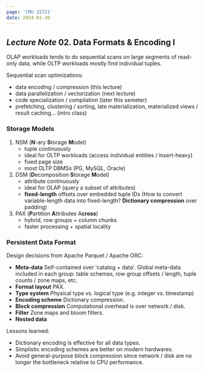 ```yaml
---
page: 'CMU 15721'
date: 2024-01-30
---
```


## _Lecture Note_ 02. Data Formats & Encoding I

OLAP workloads tends to do sequential scans on large segments of read-only data, while OLTP workloads mostly find individual tuples.

Sequential scan optimizations:

- data encoding / compression (this lecture)
- data parallelization / vectorization (next lecture)
- code specialization / compilation (later this semeter)
- prefetching, clustering / sorting, late materialization, materialized views / result caching... (intro class)

### Storage Models

1. NSM (**N**-ary **S**torage **M**odel)
   - tuple continuously
   - ideal for OLTP workloads (access individual entities / insert-heavy)
   - fixed page size
   - most OLTP DBMSs (PG, MySQL, Oracle)
1. DSM (**D**ecomposition **S**torage **M**odel)
   - attribute continuously
   - ideal for OLAP (query a subset of attributes)
   - **fixed-length** offsets over embedded tuple IDs (How to convert variable-length data into fixed-length? **Dictionary compression** over padding)
1. PAX (**P**artition **A**ttributes A**cross**)
   - hybrid, row groups + column chunks
   - faster processing + spatial locality

### Persistent Data Format

Design decisions from Apache Parquet / Apache ORC:

- **Meta-data** Self-contained over 'catalog + data'. Global meta-data included in each group: table schemas, row group offsets / length, tuple counts / zone maps, etc.
- **Format layout** PAX.
- **Type system** Physical type vs. logical type (e.g. integer vs. timestamp)
- **Encoding scheme** Dictionary compression.
- **Block compression** Computational overhead is over network / disk.
- **Filter** Zone maps and bloom filters.
- **Nested data**

Lessons learned:

- Dictionary encoding is effective for all data types.
- Simplistic encoding schemes are better on modern hardwares.
- Avoid general-purpose block compression since network / disk are no longer the bottleneck relative to CPU performance.
